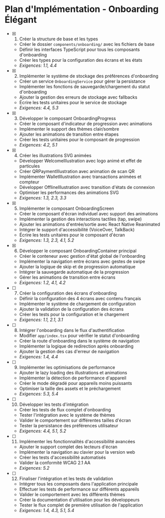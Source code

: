 # Plan d'Implémentation - Onboarding Élégant

- [x] 1. Créer la structure de base et les types





  - Créer le dossier `components/onboarding/` avec les fichiers de base
  - Définir les interfaces TypeScript pour tous les composants d'onboarding
  - Créer les types pour la configuration des écrans et les états
  - _Exigences: 1.1, 4.4_

- [x] 2. Implémenter le système de stockage des préférences d'onboarding





  - Créer un service `OnboardingService` pour gérer la persistance
  - Implémenter les fonctions de sauvegarde/chargement du statut d'onboarding
  - Ajouter la gestion des erreurs de stockage avec fallbacks
  - Écrire les tests unitaires pour le service de stockage
  - _Exigences: 4.4, 5.3_

- [x] 3. Développer le composant OnboardingProgress





  - Créer le composant d'indicateur de progression avec animations
  - Implémenter le support des thèmes clair/sombre
  - Ajouter les animations de transition entre étapes
  - Créer les tests unitaires pour le composant de progression
  - _Exigences: 4.2, 5.1_

- [x] 4. Créer les illustrations SVG animées










  - Développer WelcomeIllustration avec logo animé et effet de particules
  - Créer QRPaymentIllustration avec animation de scan QR
  - Implémenter WalletIllustration avec transactions animées et compteur
  - Développer OfflineIllustration avec transition d'états de connexion
  - Optimiser les performances des animations SVG
  - _Exigences: 1.3, 2.3, 3.3_

- [x] 5. Implémenter le composant OnboardingScreen












  - Créer le composant d'écran individuel avec support des animations
  - Implémenter la gestion des interactions tactiles (tap, swipe)
  - Ajouter les animations d'entrée/sortie avec React Native Reanimated
  - Intégrer le support d'accessibilité (VoiceOver, TalkBack)
  - Écrire les tests unitaires pour le composant d'écran
  - _Exigences: 1.3, 2.3, 4.1, 5.2_

- [x] 6. Développer le composant OnboardingContainer principal





  - Créer le conteneur avec gestion d'état global de l'onboarding
  - Implémenter la navigation entre écrans avec gestes de swipe
  - Ajouter la logique de skip et de progression automatique
  - Intégrer la sauvegarde automatique de la progression
  - Gérer les animations de transition entre écrans
  - _Exigences: 1.2, 4.1, 4.2_

- [ ] 7. Créer la configuration des écrans d'onboarding








  - Définir la configuration des 4 écrans avec contenu français
  - Implémenter le système de chargement de configuration
  - Ajouter la validation de la configuration des écrans
  - Créer les tests pour la configuration et le chargement
  - _Exigences: 1.1, 2.1, 3.1_

- [ ] 8. Intégrer l'onboarding dans le flux d'authentification
  - Modifier `app/index.tsx` pour vérifier le statut d'onboarding
  - Créer la route d'onboarding dans le système de navigation
  - Implémenter la logique de redirection après onboarding
  - Ajouter la gestion des cas d'erreur de navigation
  - _Exigences: 1.4, 4.4_

- [ ] 9. Implémenter les optimisations de performance
  - Ajouter le lazy loading des illustrations et animations
  - Implémenter la détection de performance d'appareil
  - Créer le mode dégradé pour appareils moins puissants
  - Optimiser la taille des assets et le préchargement
  - _Exigences: 5.3, 5.4_

- [ ] 10. Développer les tests d'intégration
  - Créer les tests de flux complet d'onboarding
  - Tester l'intégration avec le système de thèmes
  - Valider le comportement sur différentes tailles d'écran
  - Tester la persistance des préférences utilisateur
  - _Exigences: 4.4, 5.1, 5.2_

- [ ] 11. Implémenter les fonctionnalités d'accessibilité avancées
  - Ajouter le support complet des lecteurs d'écran
  - Implémenter la navigation au clavier pour la version web
  - Créer les tests d'accessibilité automatisés
  - Valider la conformité WCAG 2.1 AA
  - _Exigences: 5.2_

- [ ] 12. Finaliser l'intégration et les tests de validation
  - Intégrer tous les composants dans l'application principale
  - Effectuer les tests de performance sur différents appareils
  - Valider le comportement avec les différents thèmes
  - Créer la documentation d'utilisation pour les développeurs
  - Tester le flux complet de première utilisation de l'application
  - _Exigences: 1.4, 4.3, 5.1, 5.4_